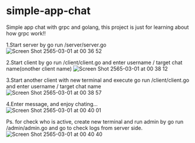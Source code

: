 # simple-app-chat
Simple app chat with grpc and golang, this project is just for learning about how grpc work!!

1.Start server by go run /server/server.go
![Screen Shot 2565-03-01 at 00 36 52](https://user-images.githubusercontent.com/25640366/156031178-4f246b49-c13f-4e07-9aa9-e22087ab137c.png)

2.Start client by go run /client/client.go and enter username / target chat name(onother client name)
![Screen Shot 2565-03-01 at 00 38 12](https://user-images.githubusercontent.com/25640366/156031383-9f292d33-9485-4cf4-b95b-55da7030ba3b.png)

3.Start another client with new terminal and execute go run /client/client.go and enter username / target chat name
![Screen Shot 2565-03-01 at 00 38 57](https://user-images.githubusercontent.com/25640366/156031466-6113bcba-1102-48d1-b0ca-14f8b7ecd03c.png)

4.Enter message, and enjoy chating...
![Screen Shot 2565-03-01 at 00 40 01](https://user-images.githubusercontent.com/25640366/156031618-bd79f4ee-ae0e-459e-a63f-76e328cd068e.png)

Ps. for check who is active, create new terminal and run admin by go run /admin/admin.go and go to check logs from server side.
![Screen Shot 2565-03-01 at 00 40 40](https://user-images.githubusercontent.com/25640366/156031752-b1b9b80b-fc94-48d9-b2d6-e28f68ab6987.png)
